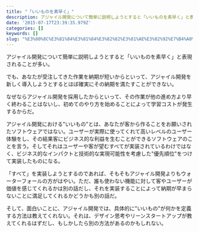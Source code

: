 ```yaml
---
title: "「いいものを素早く」"
description: アジャイル開発について簡単に説明しようとすると「いいものを素早く」と表現されることが多い。
date: '2015-07-17T23:39:35.979Z'
categories: []
keywords: []
slug: "%E3%80%8C%E3%81%84%E3%81%84%E3%82%82%E3%81%AE%E3%82%92%E7%B4%A0%E6%97%A9%E3%81%8F%E3%80%8D"
---
```

アジャイル開発について簡単に説明しようとすると「いいものを素早く」と表現されることが多い。

でも、あなたが受注してきた作業を納期が短いからといって、アジャイル開発を新しく導入しようとするとほぼ確実にその納期を満たすことができない。

なぜならアジャイル開発を採用したからといって、その作業が他の進め方より早く終わることはないし、初めてのやり方を始めることによって学習コストが発生するからだ。

アジャイル開発における"いいもの"とは、あなたが客から作ることをお願いされたソフトウェアではない。ユーザーが実際に使ってくれて高いレベルのユーザー体験をし、その結果客にビジネス的な利益を生むことができるソフトウェアのことを言う。そしてそれはユーザーや客が望むすべてが実装されているわけではなく、ビジネス的なインパクトと技術的な実現可能性を考慮した"優先順位"をつけて実装したものになる。

「すべて」を実装しようとするのであれば、そもそもアジャイル開発よりもウォーターフォールの方がはやい。ただ、誰も使わない機能に対して客やユーザーが価値を感じてくれるかは別の話だし、それを実装することによって納期が早まらないことに満足してくれるかどうかも別の話だ。

そして、面白いことに、アジャイル開発では、具体的に"いいもの"が何かを定義する方法は教えてくれない。それは、デザイン思考やリーンスタートアップが教えてくれるはずだし、もしかしたら別の方法があるのかもしれない。